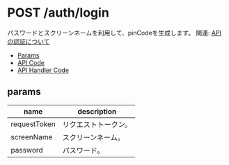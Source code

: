 # POST /auth/login

パスワードとスクリーンネームを利用して、pinCodeを生成します。
関連: [APIの認証について](/docs/auth.md)

- [Params](#params)
- [API Code](/src/endpoints/auth/login.js)
- [API Handler Code](/src/handlers/web/auth/login.js)

## params


name|description
---|---
requestToken|リクエストトークン。
screenName|スクリーンネーム。
password|パスワード。
